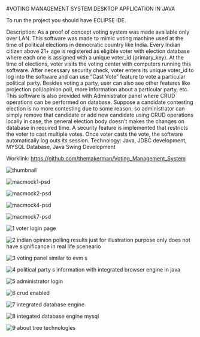 #VOTING MANAGEMENT SYSTEM DESKTOP APPLICATION IN JAVA

To run the project you should have ECLIPSE IDE.

Description: As a proof of concept voting system was made available only over LAN. This software was made to mimic voting machine used at the time of political elections in democratic country like India. Every Indian citizen above 21+ age is registered as eligible
voter with election database where each one is assigned with a unique voter_id (primary_key).  At the time of elections, voter visits the voting center with computers running this software.  After necessary security check, voter enters its unique voter_id to log into the software and  can use “Cast Vote” feature to vote a particular political party. Besides voting a party, user  can also see other features like projection poll/opinion poll, more information about a  particular party, etc. This software is also provided with Administrator panel where CRUD  operations can be performed on database. Suppose a candidate contesting election is no
more contesting due to some reason, so administrator can simply remove that candidate or add new candidate using CRUD operations locally in case, the general election body doesn’t makes the changes on database in required time. A security feature is implemented that restricts the voter to cast multiple votes. Once voter casts the vote, the software automatically log outs its session.
Technology: Java, JDBC development, MYSQL Database, Java Swing Development


Worklink: https://github.com/themakerman/Voting_Management_System


![thumbnail](https://cloud.githubusercontent.com/assets/14818804/22244591/33f0f69a-e252-11e6-9df5-7e3146870573.png)



![macmock1-psd](https://cloud.githubusercontent.com/assets/14818804/22244592/33f45538-e252-11e6-9bc7-ca29a327ce29.png)



![macmock2-psd](https://cloud.githubusercontent.com/assets/14818804/22244593/33fa3ca0-e252-11e6-8b95-8bd18344e161.png)



![macmock4-psd](https://cloud.githubusercontent.com/assets/14818804/22244595/34057d86-e252-11e6-8802-c7c4309b5c32.png)



![macmock7-psd](https://cloud.githubusercontent.com/assets/14818804/22244594/3404703a-e252-11e6-9698-a0aa0db8b439.png)


![1 voter login page](https://cloud.githubusercontent.com/assets/14818804/21485609/bb3763c0-cbcb-11e6-9063-74237af0add2.jpg)



![2 indian opinion polling results just for illustration purpose only does not have significance in real life sceneario](https://cloud.githubusercontent.com/assets/14818804/21485610/bb43a19e-cbcb-11e6-8431-2b41efd95466.jpg)



![3 voting panel similar to evm s](https://cloud.githubusercontent.com/assets/14818804/21485611/bb51e95c-cbcb-11e6-9c0f-fec631946fbd.jpg)



![4 political party s information with integrated browser engine in java](https://cloud.githubusercontent.com/assets/14818804/21485612/bb55e4d0-cbcb-11e6-9595-114d2aa22dc4.jpg)



![5 administrator login](https://cloud.githubusercontent.com/assets/14818804/21485604/bb1edcce-cbcb-11e6-80d2-444d5d451f99.jpg)



![6 crud enabled](https://cloud.githubusercontent.com/assets/14818804/21485606/bb26063e-cbcb-11e6-9770-5ef1bcf374f7.jpg)



![7 integrated database engine](https://cloud.githubusercontent.com/assets/14818804/21485605/bb252714-cbcb-11e6-8669-d25ac0428078.jpg)



![8 integated database engine mysql](https://cloud.githubusercontent.com/assets/14818804/21485607/bb28b97e-cbcb-11e6-990e-68b79a4689be.jpg)



![9 about tree technologies](https://cloud.githubusercontent.com/assets/14818804/21485608/bb2d21f8-cbcb-11e6-8108-571d399681a9.jpg)


